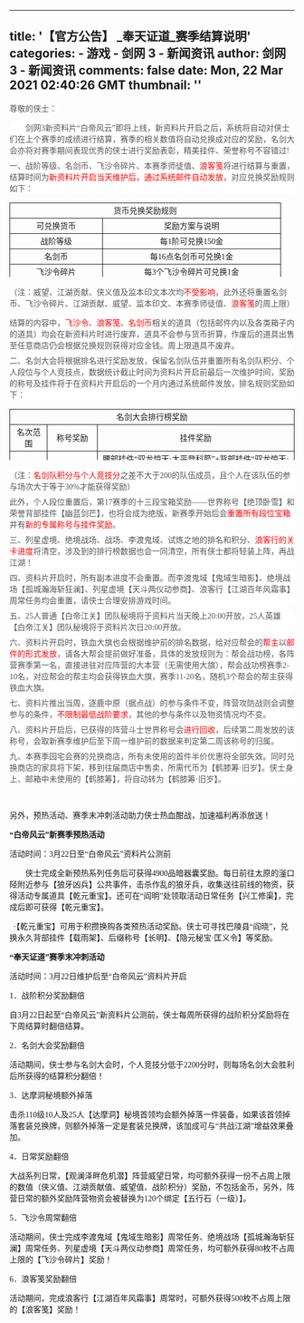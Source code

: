 
---
title: '【官方公告】
                              _奉天证道_赛季结算说明'
categories: 
    - 游戏
    - 剑网 3 - 新闻资讯
author: 剑网 3 - 新闻资讯
comments: false
date: Mon, 22 Mar 2021 02:40:26 GMT
thumbnail: ''
---

<div>   
<p><span style="color: rgb(85, 85, 85); font-family: 黑体, SimHei; font-size: 14px; background-color: rgb(255, 255, 255);">尊敬的侠士：</span></p><p style="margin-top: 7px;margin-bottom: 7px;background: rgb(255, 255, 255)"><span style="color: rgb(85, 85, 85); font-family: 黑体, SimHei; font-size: 14px;"><span style="color: rgb(85, 85, 85); font-size: 14px; font-family: 微软雅黑;">　　剑网</span>3新资料片“白帝风云”即将上线，新资料片开启之后，系统将自动对侠士们在上个赛季的成绩进行结算，赛季的相关数值将自动兑换成对应的奖励，<span style="color: rgb(85, 85, 85); font-size: 14px; font-family: 黑体, SimHei;">名剑大会亦将对赛季期间表现优秀的侠士进行奖励表彰，精美挂件、荣誉称号不容错过!</span></span></p><p style="margin-top: 7px;margin-bottom: 7px;background: rgb(255, 255, 255)"><span style="font-size: 14px; font-family: 黑体, SimHei;"><span style="color: rgb(85, 85, 85); font-size: 14px;">一、战阶等级、名剑币、飞沙令碎片、本赛季师徒值、</span><span style="color: rgb(255, 0, 0); font-size: 14px;">浪客笺</span><span style="color: rgb(85, 85, 85); font-size: 14px;">将进行结算与重置，结算时间为</span><span style="color: rgb(255, 0, 0); font-size: 14px;">新资料片开启当天维护后，通过系统邮件自动发放</span><span style="color: rgb(85, 85, 85); font-size: 14px;">，对应兑换奖励规则如下：</span></span></p><p style="margin-top: 7px;margin-bottom: 7px;background: rgb(255, 255, 255)"><span style="font-size: 14px; font-family: 黑体, SimHei;"><span style="color: rgb(85, 85, 85); font-size: 14px;"></span></span></p><table cellpadding="0" cellspacing="0" width="359" height="131" align="center"><colgroup><col width="164" style="width:123.00pt;"><col width="315" style="width:236.25pt;"></colgroup><tbody><tr height="23" style="height:17.25pt;" class="firstRow"><td colspan="2" class="et2" height="17" width="359" x:str style="border-width: 1px; border-style: solid;" align="center" valign="middle"><span style="font-family: 黑体, SimHei; font-size: 14px;">货币兑换奖励规则</span></td></tr><tr height="18" style="height:13.50pt;"><td class="et2" height="13" width="123" x:str style="border-width: 1px; border-style: solid;" align="center" valign="middle"><span style="font-family: 黑体, SimHei; font-size: 14px;">可兑换货币</span></td><td class="et2" width="236" x:str style="border-width: 1px; border-style: solid;" align="center" valign="middle"><span style="font-family: 黑体, SimHei; font-size: 14px;">奖励方案与说明</span></td></tr><tr height="18" style="height:13.50pt;"><td class="et2" height="13" width="123" x:str style="border-width: 1px; border-style: solid;" align="center" valign="middle"><span style="font-family: 黑体, SimHei; font-size: 14px;">战阶等级</span></td><td class="et2" width="236" x:str style="border-width: 1px; border-style: solid;" align="center" valign="middle"><span style="font-family: 黑体, SimHei; font-size: 14px;">每1阶可兑换150金</span></td></tr><tr height="18" style="height:13.50pt;"><td class="et2" height="13" width="123" x:str style="border-width: 1px; border-style: solid;" align="center" valign="middle"><span style="font-family: 黑体, SimHei; font-size: 14px;">名剑币</span></td><td class="et2" width="236" x:str style="border-width: 1px; border-style: solid;" align="center" valign="middle"><span style="font-family: 黑体, SimHei; font-size: 14px;">每16点名剑币可兑换1金</span></td></tr><tr height="18" style="height:13.50pt;"><td class="et2" height="13" width="123" x:str style="border-width: 1px; border-style: solid;" align="center" valign="middle"><span style="font-family: 黑体, SimHei; font-size: 14px;">飞沙令碎片</span></td><td class="et2" width="236" x:str style="border-width: 1px; border-style: solid;" align="center" valign="middle"><span style="font-family: 黑体, SimHei; font-size: 14px;">每3个飞沙令碎片可兑换1金</span></td></tr><tr height="18" style="height:13.50pt;"><td class="et4" height="13" width="123" x:str style="border-width: 1px; border-style: solid;" align="center" valign="middle"><span style="font-family: 黑体, SimHei; font-size: 14px;">本赛季师徒值</span></td><td class="et4" width="236" x:str style="border-width: 1px; border-style: solid;" align="center" valign="middle"><span style="font-family: 黑体, SimHei; font-size: 14px;">每3点本赛季师徒值可兑换1金</span></td></tr><tr height="18" style="height:13.50pt;"><td class="et4" height="13" width="123" x:str style="border-width: 1px; border-style: solid;" align="center" valign="middle"><span style="font-family: 黑体, SimHei; font-size: 14px;">浪客笺</span></td><td class="et4" width="236" x:str style="border-width: 1px; border-style: solid;" align="center" valign="middle"><span style="font-family: 黑体, SimHei; font-size: 14px;">每16个浪客笺可兑换1金</span></td></tr></tbody></table><p><span style="font-family: 黑体, SimHei; font-size: 14px; background-color: rgb(255, 255, 255); color: rgb(85, 85, 85);">（注：威望、江湖贡献、侠义值及监本印文本次均</span><span style="font-family: 黑体, SimHei; font-size: 14px; background-color: rgb(255, 255, 255); color: rgb(255, 0, 0);">不受影响</span><span style="font-family: 黑体, SimHei; font-size: 14px; background-color: rgb(255, 255, 255); color: rgb(85, 85, 85);">，此外还将重置名剑币、飞沙令碎片、江湖贡献、威望、监本印文、本赛季师徒值、</span><span style="font-family: 黑体, SimHei; font-size: 14px; background-color: rgb(255, 255, 255); color: rgb(255, 0, 0);">浪客笺</span><span style="font-family: 黑体, SimHei; font-size: 14px; background-color: rgb(255, 255, 255); color: rgb(85, 85, 85);">的周上限）</span></p><p style="margin-top: 7px;margin-bottom: 7px;background: rgb(255, 255, 255)"><span style="font-size: 14px; font-family: 黑体, SimHei;"><span style="color: rgb(85, 85, 85); font-size: 14px;">结算的内容中，</span><span style="color: rgb(255, 0, 0); font-size: 14px;">飞沙令、浪客笺、名剑币</span><span style="color: rgb(85, 85, 85); font-size: 14px;">相关的道具（包括邮件内以及各类箱子内的道具）均会在新资料片时进行废弃，道具不会参与货币折算，作废后的道具出售至任意商店仍会根据兑换规则获得对应金钱。周上限道具不废弃。</span></span></p><p style="margin-top: 7px;margin-bottom: 7px;background: rgb(255, 255, 255)"><span style="color: rgb(85, 85, 85); font-family: 黑体, SimHei; font-size: 14px;">二、名剑大会将根据排名进行奖励发放，保留名剑队伍并重置所有名剑队积分、个人段位与个人竞技点，数据统计截止时间为资料片开启前最后一次维护时间，奖励的称号及挂件将于在资料片开启后的一个月内通过系统邮件发放，排名规则奖励如下：</span></p><table cellpadding="0" cellspacing="0" height="90" align="center"><colgroup><col width="61" style="width:45.75pt;" span="2"><col width="441" style="width:330.75pt;"></colgroup><tbody><tr height="18" style="height:13.50pt;" class="firstRow"><td colspan="3" class="et2" height="13" width="493" x:str style="border-width: 1px; border-style: solid;" align="center" valign="middle"><span style="font-family: 黑体, SimHei; font-size: 14px;">名剑大会排行榜奖励</span></td></tr><tr height="18" style="height:13.50pt;"><td class="et2" height="13" width="65" x:str style="border-width: 1px; border-style: solid;" align="center" valign="middle"><span style="font-family: 黑体, SimHei; font-size: 14px;">名次范围</span></td><td class="et2" width="103" x:str style="border-width: 1px; border-style: solid;" align="center" valign="middle"><span style="font-family: 黑体, SimHei; font-size: 14px;">称号奖励</span></td><td class="et2" width="413" x:str style="border-width: 1px; border-style: solid;" align="center" valign="middle"><span style="font-family: 黑体, SimHei; font-size: 14px;">挂件奖励</span></td></tr><tr height="18" style="height:13.50pt;"><td class="et2" height="13" width="65" x:str style="border-width: 1px; border-style: solid;" align="center" valign="middle"><span style="font-family: 黑体, SimHei; font-size: 14px;">1至3</span></td><td class="et2" width="103" x:str style="border-width: 1px; border-style: solid;" align="center" valign="middle"><span style="font-family: 黑体, SimHei; font-size: 14px;">寂行客</span></td><td class="et2" width="413" x:str style="border-width: 1px; border-style: solid;" align="center" valign="middle"><span style="font-family: 黑体, SimHei; font-size: 14px;">腰部挂件“驭龙惊天·太平登科箭”+背部挂件“驭龙惊天·盛世及第弓”</span></td></tr><tr height="18" style="height:13.50pt;"><td class="et2" height="13" width="65" x:str style="border-width: 1px; border-style: solid;" align="center" valign="middle"><span style="font-family: 黑体, SimHei; font-size: 14px;">4至50</span></td><td class="et2" width="103" x:str style="border-width: 1px; border-style: solid;" align="center" valign="middle"><span style="font-family: 黑体, SimHei; font-size: 14px;">素霓生</span></td><td class="et2" width="491" x:str style="border-width: 1px; border-style: solid;" align="center" valign="middle"><span style="font-family: 黑体, SimHei; font-size: 14px;">腰部挂件“驭龙惊天·太平登科箭”+背部挂件“驭龙惊天·盛世及第弓”</span></td></tr><tr height="18" style="height:13.50pt;"><td class="et2" height="13" width="65" x:str style="border-width: 1px; border-style: solid;" align="center" valign="middle"><span style="font-family: 黑体, SimHei; font-size: 14px;">51至200</span></td><td class="et2" width="103" x:str style="border-width: 1px; border-style: solid;" align="center" valign="middle"><span style="font-family: 黑体, SimHei; font-size: 14px;">醉东风</span></td><td class="et2" width="413" x:str style="border-width: 1px; border-style: solid;" align="center" valign="middle"><span style="font-family: 黑体, SimHei; font-size: 14px;">腰部挂件“驭龙惊天·太平登科箭”</span></td></tr></tbody></table><p style="margin-top: 7px;margin-bottom: 7px;background: rgb(255, 255, 255)"><span style="font-size: 14px; font-family: 黑体, SimHei;"><span style="color: rgb(85, 85, 85); font-size: 14px;">（注：</span><span style="color: rgb(255, 0, 0); font-size: 14px;">名剑队积分与个人竞技分</span><span style="color: rgb(85, 85, 85); font-size: 14px;"><span style="font-size: 14px;">之差不大于</span>200的队伍成员，且个人在该队伍的参与场次大于等于30%才能获得奖励）</span></span></p><p style="margin-top: 7px;margin-bottom: 7px;background: rgb(255, 255, 255)"><span style="font-size: 14px; font-family: 黑体, SimHei;"><span style="color: rgb(85, 85, 85); font-size: 14px;"><span style="font-size: 14px;">此外，个人段位重置后，第</span>17<span style="font-size: 14px;">赛季的十三段宝箱奖励</span>——世界称号【<span style="font-size: 14px;">绝顶卧雪】和荣誉背部挂件【幽蓝剑芒】，也将会成为绝版，新赛季开始后会</span></span><span style="color: rgb(255, 0, 0); font-size: 14px;">重置所有段位宝箱</span><span style="color: rgb(85, 85, 85); font-size: 14px;">并有</span><span style="color: rgb(255, 0, 0); font-size: 14px;">新的专属称号与挂件奖励</span><span style="color: rgb(85, 85, 85); font-size: 14px;">。</span></span></p><p style="margin-top: 7px;margin-bottom: 7px;background: rgb(255, 255, 255)"><span style="font-size: 14px; font-family: 黑体, SimHei;"><span style="color: rgb(85, 85, 85); font-size: 14px;">三、列星虚境、绝境战场、战场、李渡鬼域、试炼之地的排名和积分、</span><span style="color: rgb(255, 0, 0); font-size: 14px;">浪客行的关卡进度</span><span style="color: rgb(85, 85, 85); font-size: 14px;">将清空，涉及到的排行榜数据也会一同清空，所有侠士都将轻装上阵，再战江湖！</span></span></p><p style="margin-top: 7px;margin-bottom: 7px;background: rgb(255, 255, 255)"><span style="color: rgb(85, 85, 85); font-family: 黑体, SimHei; font-size: 14px;">四、资料片开启时，所有副本进度不会重置。而李渡鬼域【鬼域生暗影】、绝境战场【孤城瀚海斩狂澜】、列星虚境【天斗两仪动参商】、浪客行【江湖百年风霜事】周常任务均会重置，请侠士合理安排游戏时间。</span></p><p style="margin-top: 7px;margin-bottom: 7px;background: rgb(255, 255, 255)"><span style="color: rgb(85, 85, 85); font-size: 14px; font-family: 黑体, SimHei;">五、25人普通【白帝江关】团队秘境将于资料片当天晚上20:00开放，25人英雄【白帝江关】团队秘境将于资料片次日20:00开放。</span></p><p style="margin-top: 7px;margin-bottom: 7px;background: rgb(255, 255, 255)"><span style="font-size: 14px; font-family: 黑体, SimHei;"><span style="color: rgb(85, 85, 85); font-size: 14px;">六、资料片开启时，铁血大旗也会根据维护前的排名数据，给对应帮会的</span><span style="color: rgb(255, 0, 0); font-size: 14px;">帮主</span><span style="color: rgb(85, 85, 85); font-size: 14px;">以</span><span style="color: rgb(255, 0, 0); font-size: 14px;">邮件的形式发放</span><span style="color: rgb(85, 85, 85); font-size: 14px;"><span style="font-size: 14px;">，请各大帮会提前做好准备，具体的发放规则为：帮会战功榜，各阵营赛季第一名，直接进驻对应阵营的大本营（无需使用大旗），帮会战功榜赛季</span>2-10名，对应帮会的帮主均会获得铁血大旗，赛季11-20名，随机3个帮会的帮主获得铁血大旗。</span></span></p><p style="margin-top: 7px;margin-bottom: 7px;background: rgb(255, 255, 255)"><span style="font-size: 14px; font-family: 黑体, SimHei;"><span style="color: rgb(85, 85, 85); font-size: 14px;">七、资料片推出当周，逐鹿中原（据点战）的参与条件不变，阵营攻防战则会调整参与的条件，</span><span style="color: rgb(255, 0, 0); font-size: 14px;">不限制最低战阶要求</span><span style="color: rgb(85, 85, 85); font-size: 14px;">，其他的参与条件以及物资情况均不变。</span></span></p><p style="margin-top: 7px;margin-bottom: 7px;background: rgb(255, 255, 255)"><span style="font-size: 14px; font-family: 黑体, SimHei;"><span style="color: rgb(85, 85, 85); font-size: 14px;">八、资料片开启后，已获得的阵营斗士世界称号会</span><span style="color: rgb(255, 0, 0); font-size: 14px;">进行回收</span><span style="color: rgb(85, 85, 85); font-size: 14px;">，后续第二周发放的该称号，会取新赛季维护后至下周一维护前的数据来判定第二周该称号的归属。</span></span></p><p style="margin-top: 7px;margin-bottom: 7px;background: rgb(255, 255, 255)"><span style="color: rgb(85, 85, 85); font-size: 14px; font-family: 黑体, SimHei;">九、本赛季园宅会赛的兑换商店，所有未使用的首件半价优惠将全部失效。同时兑换商店的家具将下架，移到往届商店中售卖，所需代币为【鹤膝筹·旧岁】。侠士身上、邮箱中未使用的【鹤膝筹】，将自动转为【鹤膝筹·旧岁】。</span></p><p><span style="font-family: 黑体, SimHei; font-size: 14px;"> </span></p><p><span style="font-family: 黑体, SimHei; font-size: 14px;">另外，预热活动、赛季末冲刺活动助力侠士热血酣战，加速福利再添放送！</span></p><p><span style="font-family: 黑体, SimHei; font-size: 14px;"><strong><span style="font-family: 黑体, SimHei;">“白帝风云”新赛季预热活动</span></strong></span></p><p><span style="font-size: 14px; font-family: 黑体, SimHei;">活动时间：3月22日至“白帝风云”资料片公测前</span></p><p style="text-indent: 0px; "><span style="font-family: 微软雅黑; font-size: 14px; text-indent: 42px;">　　</span><span style="font-size: 14px; text-indent: 42px; font-family: 黑体, SimHei;">侠士完成</span><span style="font-family: 微软雅黑; font-size: 14px; text-indent: 42px;"><span style="font-size: 14px; text-indent: 42px; font-family: 黑体, SimHei;">全新预热系列任务后可获得4900品暗器囊奖励</span>。<span style="font-size: 14px; text-indent: 42px; font-family: 黑体, SimHei;">每日前往太原的滏口陉附近参与【狼牙凶兵】公共事件</span>，<span style="font-size: 14px; text-indent: 42px; font-family: 黑体, SimHei;">击杀作乱的狼牙兵，收集送往前线的物资</span>，获得活动<span style="font-size: 14px; text-indent: 42px; font-family: 黑体, SimHei;">专属道具【乾元重宝】。还可在“阎明”处领取活动日常任务【兴工修渠】，完成后即可获得【乾元重宝】</span>。</span></p><p><span style="font-family: 黑体, SimHei; font-size: 14px;">  ·【乾元重宝】可用于积攒换购各类预热活动奖励。侠士可寻找巴陵县“阎晓”，兑换永久背部挂件【载雨架】、后缀称号【长明】、【隐元秘宝·匡义令】等奖励。</span></p><p><span style="font-family: 黑体, SimHei; font-size: 14px;"><strong><span style="font-family: 黑体, SimHei;">“奉天证道”赛季末冲刺活动</span></strong></span></p><p><span style="font-family: 微软雅黑; font-size: 14px;">活动时间：3月22日维护后至“白帝风云”资料片开启</span></p><p><span style="font-family: 微软雅黑; font-size: 14px;">1．战阶积分奖励翻倍</span></p><p><span style="font-family: 微软雅黑; font-size: 14px;">自3月22日起至“白帝风云”新资料片公测前，侠士每周所获得的战阶积分奖励将在下周结算时翻倍结算。</span></p><p><span style="font-family: 微软雅黑; font-size: 14px;">2．名剑大会奖励翻倍</span></p><p><span style="font-family: 黑体, SimHei; font-size: 14px;"><span style="font-size: 14px; font-family: 微软雅黑;">活动期间，侠士参与名剑大会时，个人竞技分低于</span>2200分时，则每场名剑大会胜利后所获得的结算积分翻倍！</span><span style="font-family: 黑体, SimHei; font-size: 14px;"> </span></p><p><span style="font-family: 黑体, SimHei; font-size: 14px;">3．达摩洞秘境额外掉落</span></p><p><span style="font-family: 微软雅黑; font-size: 14px;">击杀110级10人及25人【达摩洞】秘境首领均会额外掉落一件装备，如果该首领掉落套装兑换牌，则额外掉落一定是套装兑换牌，该加成可与“共战江湖”增益效果叠加。</span></p><p><span style="font-family: 黑体, SimHei; font-size: 14px;">4．日常奖励翻倍</span></p><p><span style="font-size: 14px; font-family: 黑体, SimHei;"><span style="font-size: 14px;">大战系列日常，【观澜泽畔危机潜】阵营威望日常，均可额外获得一份不占周上限的数值（侠义值、江湖贡献值、威望值、战阶积分）奖励，不包括金币，另外，阵营日常的额外奖励阵营物资会被替换为</span>120个绑定【五行石（一级）】。</span></p><p><span style="font-size: 14px; font-family: 黑体, SimHei;">5．飞沙令周常翻倍</span></p><p><span style="font-family: 黑体, SimHei;"><span style="font-size: 14px;">活动期间，侠士完成李渡鬼域【鬼域生暗影】周常任务、绝境战场【孤城瀚海斩狂澜】周常任务、列星虚境【天斗两仪动参商】周常任务，均可额外获得80枚不占周上限的【飞沙令碎片】奖励！</span><span style="font-size: 14px;"> </span></span></p><p><span style="font-size: 14px; font-family: 黑体, SimHei;">6．浪客笺奖励翻倍</span></p><p><span style="font-size: 14px; font-family: 黑体, SimHei;">活动期间，完成浪客行【江湖百年风霜事】周常时，可额外获得500枚不占周上限的【浪客笺】奖励！</span></p>                      
</div>
            